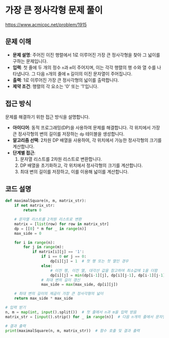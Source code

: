 # 가장 큰 정사각형 문제 풀이

https://www.acmicpc.net/problem/1915

## 문제 이해

- **문제 설명**: 주어진 이진 행렬에서 1로 이루어진 가장 큰 정사각형을 찾아 그 넓이를 구하는 문제입니다.
- **입력**: 첫 줄에 두 개의 정수 `n`과 `m`이 주어지며, 이는 각각 행렬의 행 수와 열 수를 나타냅니다. 그 다음 `n`개의 줄에 `m` 길이의 이진 문자열이 주어집니다.
- **출력**: 1로 이루어진 가장 큰 정사각형의 넓이를 출력합니다.
- **제약 조건**: 행렬의 각 요소는 '0' 또는 '1'입니다.

## 접근 방식

문제를 해결하기 위한 접근 방식을 설명합니다.

- **아이디어**: 동적 프로그래밍(DP)을 사용하여 문제를 해결합니다. 각 위치에서 가장 큰 정사각형의 변의 길이를 저장하는 `dp` 테이블을 생성합니다.
- **알고리즘 선택**: 2차원 DP 배열을 사용하여, 각 위치에서 가능한 정사각형의 크기를 계산합니다. 
- **단계별 접근**:
  1. 문자열 리스트를 2차원 리스트로 변환합니다.
  2. DP 배열을 초기화하고, 각 위치에서 정사각형의 크기를 계산합니다.
  3. 최대 변의 길이를 저장하고, 이를 이용해 넓이를 계산합니다.

## 코드 설명
```python
def maximalSquare(n, m, matrix_str):
    if not matrix_str:
        return 0

    # 문자열 리스트를 2차원 리스트로 변환
    matrix = [list(row) for row in matrix_str]
    dp = [[0] * m for _ in range(n)]
    max_side = 0

    for i in range(n):
        for j in range(m):
            if matrix[i][j] == '1':
                if i == 0 or j == 0:
                    dp[i][j] = 1  # 첫 행 또는 첫 열인 경우
                else:
                    # 이전 행, 이전 열, 대각선 값을 참고하여 최소값에 1을 더함
                    dp[i][j] = min(dp[i-1][j], dp[i][j-1], dp[i-1][j-1]) + 1
                # 최대 변의 길이 갱신
                max_side = max(max_side, dp[i][j])

    # 최대 변의 길이의 제곱이 가장 큰 정사각형의 넓이
    return max_side * max_side

# 입력 받기
n, m = map(int, input().split())  # 첫 줄에서 n과 m을 입력 받음
matrix_str = [input().strip() for _ in range(n)]  # 다음 n개의 줄에서 문자열 리스트를 입력 받음

# 결과 출력
print(maximalSquare(n, m, matrix_str))  # 함수 호출 및 결과 출력
```